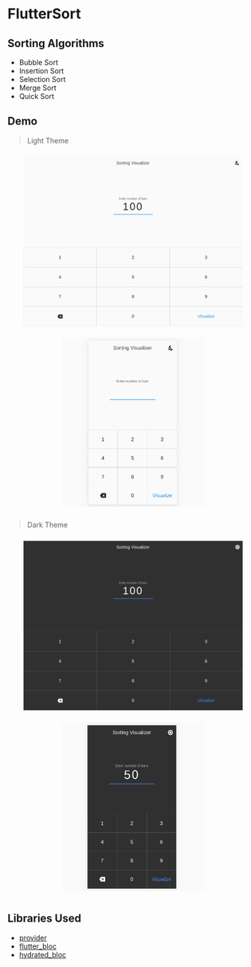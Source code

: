 # FlutterSort



## Sorting Algorithms

- Bubble Sort
- Insertion Sort
- Selection Sort
- Merge Sort
- Quick Sort

## Demo

> Light Theme

<p align="center">
    <img alt="Desktop Light" src="assets/demos/light_web.gif" height="340" width="440" hspace="10" vspace="10">
    <img alt="Mobile Light" src="assets/demos/light_mobile.gif" height="340" width="287" hspace="10" vspace="10">
</p>

> Dark Theme

<p align="center">
    <img alt="Desktop Dark" src="assets/demos/dark_web.gif" height="340" width="440" hspace="10" vspace="10">
    <img alt="Mobile Dark" src="assets/demos/dark_mobile.gif" height="340" width="287" hspace="10" vspace="10">
</p>

## Libraries Used
- [provider](https://pub.dev/packages/provider)
- [flutter_bloc](https://pub.dev/packages/flutter_bloc)
- [hydrated_bloc](https://pub.dev/packages/hydrated_bloc)

 

